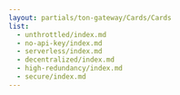 ```yaml
---
layout: partials/ton-gateway/Cards/Cards
list:
  - unthrottled/index.md
  - no-api-key/index.md
  - serverless/index.md
  - decentralized/index.md
  - high-redundancy/index.md
  - secure/index.md
---
```

